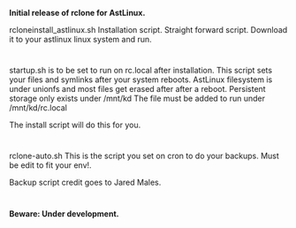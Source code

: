 **Initial release of rclone for AstLinux.**

rcloneinstall_astlinux.sh Installation script. Straight forward script.
Download it to your astlinux linux system and run.
#
startup.sh is to be set to run on rc.local after installation. This script sets
your files and symlinks after your system reboots. AstLinux filesystem is under unionfs and most files
get erased after after a reboot. Persistent storage only exists under /mnt/kd
The file must be added to run under /mnt/kd/rc.local

The install script will do this for you.
#

rclone-auto.sh This is the script you set on cron to do your backups.
Must be edit to fit your env!.

Backup script credit goes to Jared Males.
#

**Beware: Under development.**
